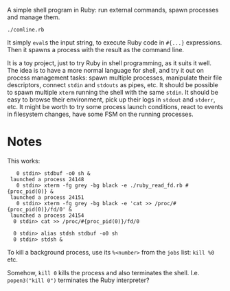 A simple shell program in Ruby: run external commands, spawn processes and manage them.

```
./comline.rb
```

It simply `eval`s the input string, to execute Ruby code in `#{...}` expressions.
Then it spawns a process with the result as the command line.

It is a toy project, just to try Ruby in shell programming, as it suits it well.
The idea is to have a more normal language for shell, and try it out on process
management tasks: spawn multiple processes, manipulate their file descriptors,
connect `stdin` and `stdouts` as pipes, etc. It should be possible to spawn
multiple `xterm` running the shell with the same `stdin`. It should be easy to
browse their environment, pick up their logs in `stdout` and `stderr`, etc.
It might be worth to try some process launch conditions, react to events in
filesystem changes, have some FSM on the running processes.

# Notes

This works:

```
   0 stdin> stdbuf -o0 sh &
 launched a process 24148
   0 stdin> xterm -fg grey -bg black -e ./ruby_read_fd.rb #{proc_pid(0)} &
 launched a process 24151
   0 stdin> xterm -fg grey -bg black -e 'cat >> /proc/#{proc_pid(0)}/fd/0' &
 launched a process 24154
  0 stdin> cat >> /proc/#{proc_pid(0)}/fd/0

  0 stdin> alias stdsh stdbuf -o0 sh
  0 stdin> stdsh &
```

To kill a background process, use its `%<number>` from the `jobs` list:
`kill %0` etc.

Somehow, `kill 0` kills the process and also terminates the shell.
I.e. `popen3("kill 0")` terminates the Ruby interpreter?
